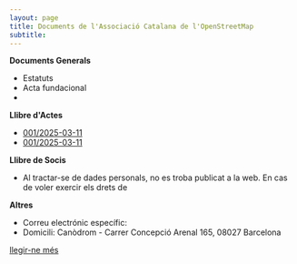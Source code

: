 ```yaml
---
layout: page
title: Documents de l'Associació Catalana de l'OpenStreetMap
subtitle: 
---
```


**Documents Generals**
- Estatuts
- Acta fundacional
-
**Llibre d'Actes**
- [001/2025-03-11](https://www.osmcatala.cat/assets/docs/Acta%20fundacional.pdf)
- [001/2025-03-11]()

**Llibre de Socis**
- Al tractar-se de dades personals, no es troba publicat a la web. En cas de voler exercir els drets de 

**Altres**
- Correu electrónic específic:
- Domicili: Canòdrom - Carrer Concepció Arenal 165, 08027 Barcelona

[llegir-ne més](https://wiki.openstreetmap.org/wiki/WikiProject_Catalan) 
